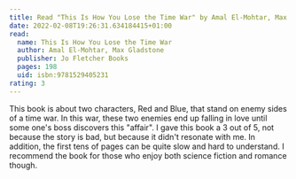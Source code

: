 ```yaml
---
title: Read "This Is How You Lose the Time War" by Amal El-Mohtar, Max Gladstone
date: 2022-02-08T19:26:31.634184415+01:00
read:
  name: This Is How You Lose the Time War
  author: Amal El-Mohtar, Max Gladstone
  publisher: Jo Fletcher Books
  pages: 198
  uid: isbn:9781529405231
rating: 3
---
```


This book is about two characters, Red and Blue, that stand on enemy sides of a time war. In this war, these two enemies end up falling in love until some one's boss discovers this "affair". I gave this book a 3 out of 5, not because the story is bad, but because it didn't resonate with me. In addition, the first tens of pages can be quite slow and hard to understand. I recommend the book for those who enjoy both science fiction and romance though.
